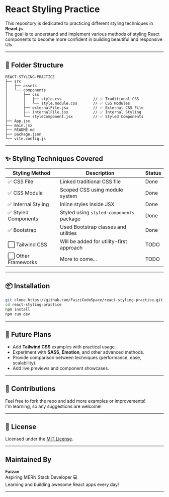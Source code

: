 # React Styling Practice 

This repository is dedicated to practicing different styling techniques in **React.js**.  
The goal is to understand and implement various methods of styling React components to become more confident in building beautiful and responsive UIs.

---

## 📁 Folder Structure

```
REACT-STYLING-PRACTICE
├── src
│   ├── assets
│   └── components
│       ├── css
│       │   ├── style.css              // ✅ Traditional CSS
│       │   └── style.module.css       // ✅ CSS Modules
│       ├── externalFile.jsx           // ✅ External CSS File
│       ├── internalFile.jsx           // ✅ Internal Styling
│       └── styleComponent.jsx         // ✅ Styled Components
├── App.jsx
├── main.jsx
├── README.md
├── package.json
└── vite.config.js
```

---

## ✨ Styling Techniques Covered

| Styling Method       | Description                              | Status |
|----------------------|------------------------------------------|--------|
| ✅ CSS File          | Linked traditional CSS file              | Done   |
| ✅ CSS Module        | Scoped CSS using module system           | Done   |
| ✅ Internal Styling  | Inline styles inside JSX                 | Done   |
| ✅ Styled Components | Styled using `styled-components` package | Done   |
| ✅ Bootstrap         | Used Bootstrap classes and utilities     | Done   |
| ⬜ Tailwind CSS      | Will be added for utility-first approach | TODO   |
| ⬜ Other Frameworks  | More to come...                          | TODO   |

---

## 📦 Installation

```bash
git clone https://github.com/FaiziCodeSpace/react-styling-practice.git
cd react-styling-practice
npm install
npm run dev
```

---

## 🔄 Future Plans

- Add **Tailwind CSS** examples with practical usage.
- Experiment with **SASS**, **Emotion**, and other advanced methods.
- Provide comparison between techniques (performance, ease, scalability).
- Add live previews and component showcases.

---

## 🤝 Contributions

Feel free to fork the repo and add more examples or improvements!  
I'm learning, so any suggestions are welcome!

---

## 📃 License

Licensed under the [MIT License](LICENSE).

---

## Maintained By

**Faizan**  
Aspiring MERN Stack Developer 💻  
Learning and building awesome React apps every day!

---
